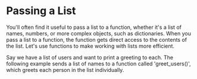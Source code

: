 # Passing a List

You'll often find it useful to pass a list to a function, whether it's a list of names, numbers, or more complex objects, such as dictionaries. When you pass a list to a function, the function gets direct access to the contents of the list. Let's use functions to make working with lists more efficient.

Say we have a list of users and want to print a greeting to each. The following example sends a list of names to a function called 'greet_users()', which greets each person in the list individually.